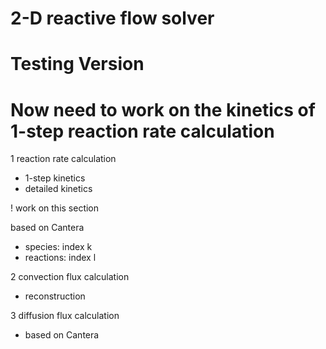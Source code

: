 # 2-D reactive flow solver
# Testing Version
# Now need to work on the kinetics of 1-step reaction rate calculation

1 reaction rate calculation
- 1-step kinetics
- detailed kinetics

! work on this section

based on Cantera
- species: index k
- reactions: index l

2 convection flux calculation

- reconstruction

3 diffusion flux calculation

- based on Cantera
